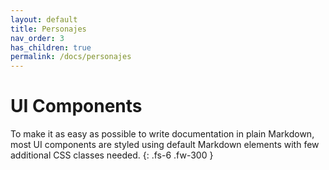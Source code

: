 ```yaml
---
layout: default
title: Personajes
nav_order: 3
has_children: true
permalink: /docs/personajes
---
```


# UI Components

To make it as easy as possible to write documentation in plain Markdown, most UI components are styled using default Markdown elements with few additional CSS classes needed.
{: .fs-6 .fw-300 }
